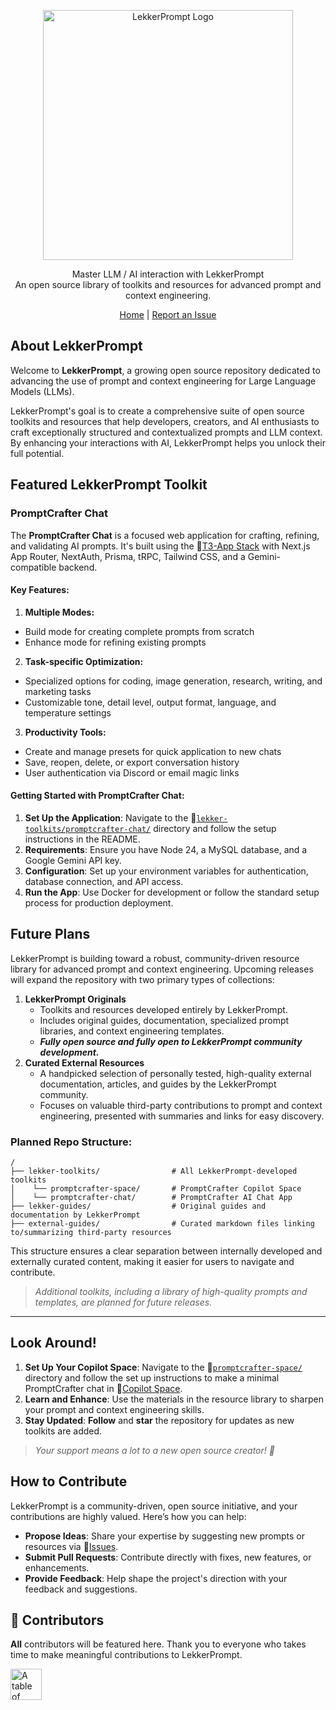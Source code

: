 <p align="center">
  <img src="https://sammyhamwi.ai/images/LekkerPrompt-logo-lrg.png" alt="LekkerPrompt Logo" width="400" height="400">
</p>

<p align="center">
  Master LLM / AI interaction with LekkerPrompt <br> An open source library of toolkits and resources for advanced prompt and context engineering.
</p>

<div align="center">
  <a href="https://github.com/LekkerPrompt/LekkerPrompt">Home</a> | <a href="https://github.com/LekkerPrompt/LekkerPrompt/issues">Report an Issue</a>
</div>

## About LekkerPrompt

Welcome to **LekkerPrompt**, a growing open source repository dedicated to advancing the use of prompt and context engineering for Large Language Models (LLMs).

LekkerPrompt's goal is to create a comprehensive suite of open source toolkits and resources that help developers, creators, and AI enthusiasts to craft exceptionally structured and contextualized prompts and LLM context. By enhancing your interactions with AI, LekkerPrompt helps you unlock their full potential.

## Featured LekkerPrompt Toolkit

### **PromptCrafter Chat**

The **PromptCrafter Chat** is a focused web application for crafting, refining, and validating AI prompts. It's built using the 🔗[T3-App Stack](https://github.com/t3-oss/create-t3-app) with Next.js App Router, NextAuth, Prisma, tRPC, Tailwind CSS, and a Gemini-compatible backend. 

#### **Key Features:**
1. **Multiple Modes:** 
  - Build mode for creating complete prompts from scratch
  - Enhance mode for refining existing prompts
2. **Task-specific Optimization:** 
  - Specialized options for coding, image generation, research, writing, and marketing tasks
  - Customizable tone, detail level, output format, language, and temperature settings
3. **Productivity Tools:** 
  - Create and manage presets for quick application to new chats
  - Save, reopen, delete, or export conversation history
  - User authentication via Discord or email magic links

#### **Getting Started with PromptCrafter Chat:**
1. **Set Up the Application**: Navigate to the 🔗[`lekker-toolkits/promptcrafter-chat/`](https://github.com/LekkerPrompt/LekkerPrompt/tree/master/lekker-toolkits/promptcrafter-chat) directory and follow the setup instructions in the README.
2. **Requirements**: Ensure you have Node 24, a MySQL database, and a Google Gemini API key.
3. **Configuration**: Set up your environment variables for authentication, database connection, and API access.
4. **Run the App**: Use Docker for development or follow the standard setup process for production deployment.

## Future Plans

LekkerPrompt is building toward a robust, community-driven resource library for advanced prompt and context engineering. Upcoming releases will expand the repository with two primary types of collections:

1. **LekkerPrompt Originals**
    - Toolkits and resources developed entirely by LekkerPrompt.
    - Includes original guides, documentation, specialized prompt libraries, and context engineering templates.
    - ***Fully open source and fully open to LekkerPrompt community development.***
2. **Curated External Resources**
    - A handpicked selection of personally tested, high-quality external documentation, articles, and guides by the LekkerPrompt community.
    - Focuses on valuable third-party contributions to prompt and context engineering, presented with summaries and links for easy discovery.

### **Planned Repo Structure:**

```
/
├── lekker-toolkits/                # All LekkerPrompt-developed toolkits
│    └── promptcrafter-space/       # PromptCrafter Copilot Space
│    └── promptcrafter-chat/        # PromptCrafter AI Chat App
├── lekker-guides/                  # Original guides and documentation by LekkerPrompt
├── external-guides/                # Curated markdown files linking to/summarizing third-party resources
```
This structure ensures a clear separation between internally developed and externally curated content, making it easier for users to navigate and contribute.

> _Additional toolkits, including a library of high-quality prompts and templates, are planned for future releases._

---

## Look Around!

1.  **Set Up Your Copilot Space**: Navigate to the 🔗[`promptcrafter-space/`](https://github.com/LekkerPrompt/LekkerPrompt/tree/master/lekker-toolkits/promptcrafter-space) directory and follow the set up instructions to make a minimal PromptCrafter chat in 🔗[Copilot Space](https://github.com/copilot/spaces).
2.  **Learn and Enhance**: Use the materials in the resource library to sharpen your prompt and context engineering skills.
3.  **Stay Updated**: **Follow** and **star** the repository for updates as new toolkits are added. 
> _Your support means a lot to a new open source creator! :blue_heart:_

## How to Contribute

LekkerPrompt is a community-driven, open source initiative, and your contributions are highly valued. Here’s how you can help:

-   **Propose Ideas**: Share your expertise by suggesting new prompts or resources via 🔗[Issues](https://github.com/LekkerPrompt/LekkerPrompt/issues).
-   **Submit Pull Requests**: Contribute directly with fixes, new features, or enhancements.
-   **Provide Feedback**: Help shape the project's direction with your feedback and suggestions.

<h2 id="contributors">💖 Contributors</h2>

<p><strong>All</strong> contributors will be featured here. Thank you to everyone who takes time to make meaningful contributions to LekkerPrompt.</p>

<a href="https://github.com/sammyhamwi/LekkerPrompt/graphs/contributors">
  <p align="left">
    <img src="https://contrib.rocks/image?repo=sammyhamwi/LekkerPrompt"
         alt="A table of avatars from LekkerPrompt contributors"
         style="max-width: 100%; width: 50px;" />
  </p>
</a>

